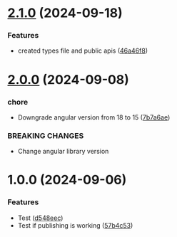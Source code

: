 # [2.1.0](https://github.com/JuanDa15/lunaui-angular/compare/v2.0.0...v2.1.0) (2024-09-18)


### Features

* created types file and public apis ([46a46f8](https://github.com/JuanDa15/lunaui-angular/commit/46a46f8615bac246fe1457ae05042f716dca3618))

# [2.0.0](https://github.com/JuanDa15/lunaui-angular/compare/v1.0.0...v2.0.0) (2024-09-08)


### chore

* Downgrade angular version from 18 to 15 ([7b7a6ae](https://github.com/JuanDa15/lunaui-angular/commit/7b7a6ae894973c3c37dd890ad8131a819546720d))


### BREAKING CHANGES

* Change angular library version

# 1.0.0 (2024-09-06)


### Features

* Test ([d548eec](https://github.com/JuanDa15/lunaui-angular/commit/d548eecb013d4b12863e085405e1d55d700af5bd))
* Test if publishing is working ([57b4c53](https://github.com/JuanDa15/lunaui-angular/commit/57b4c5365eccfd55b11332e35b3eefe3dbcc18ec))

